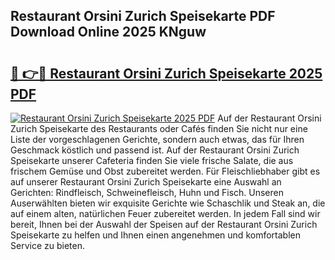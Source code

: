 ## Restaurant Orsini Zurich Speisekarte PDF Download Online 2025 KNguw

# <h2><a href="http://gcaij6n.nevu.top/?p=Restaurant+Orsini+Zurich+Speisekarte">🔗 👉🔴 Restaurant Orsini Zurich Speisekarte 2025 PDF</a></h2>

[![Restaurant Orsini Zurich Speisekarte 2025 PDF](https://i.imgur.com/dBaPXMq.png)](http://gcaij6n.nevu.top/?p=Restaurant+Orsini+Zurich+Speisekarte)
Auf der Restaurant Orsini Zurich Speisekarte des Restaurants oder Cafés finden Sie nicht nur eine Liste der vorgeschlagenen Gerichte, sondern auch etwas, das für Ihren Geschmack köstlich und passend ist. Auf der Restaurant Orsini Zurich Speisekarte unserer Cafeteria finden Sie viele frische Salate, die aus frischem Gemüse und Obst zubereitet werden. Für Fleischliebhaber gibt es auf unserer Restaurant Orsini Zurich Speisekarte eine Auswahl an Gerichten: Rindfleisch, Schweinefleisch, Huhn und Fisch. Unseren Auserwählten bieten wir exquisite Gerichte wie Schaschlik und Steak an, die auf einem alten, natürlichen Feuer zubereitet werden. In jedem Fall sind wir bereit, Ihnen bei der Auswahl der Speisen auf der Restaurant Orsini Zurich Speisekarte zu helfen und Ihnen einen angenehmen und komfortablen Service zu bieten.
